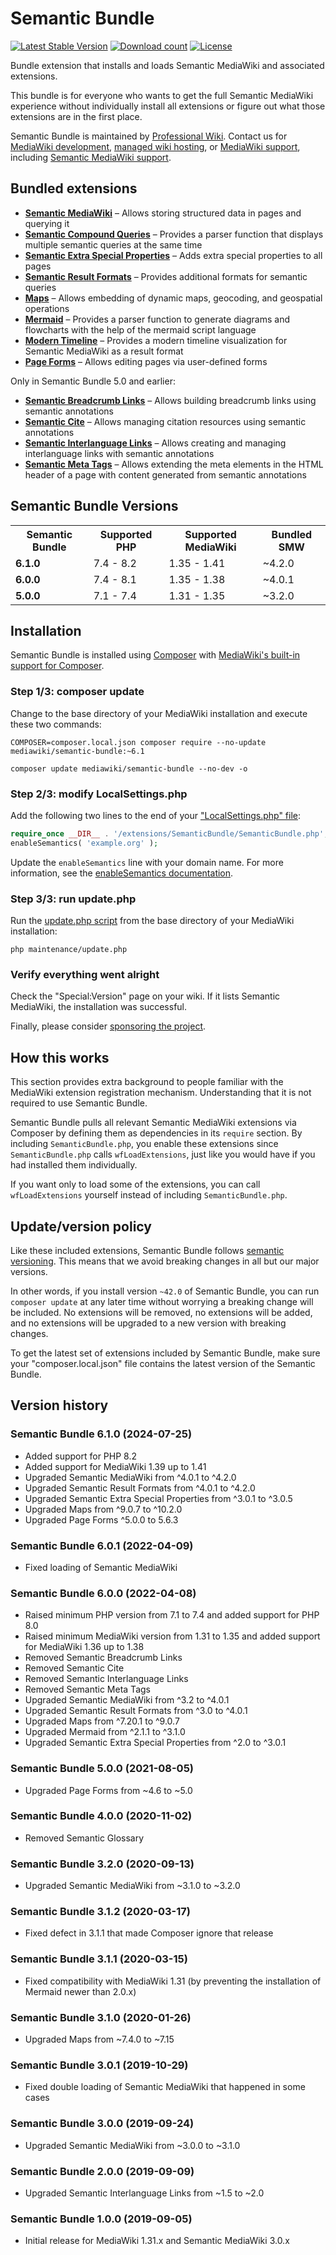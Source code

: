 # Semantic Bundle

[![Latest Stable Version](https://poser.pugx.org/mediawiki/semantic-bundle/v/stable)](https://packagist.org/packages/mediawiki/semantic-bundlef)
[![Download count](https://poser.pugx.org/mediawiki/semantic-bundle/downloads)](https://packagist.org/packages/mediawiki/semantic-bundle)
[![License](https://poser.pugx.org/mediawiki/semantic-bundle/license)](COPYING)

Bundle extension that installs and loads Semantic MediaWiki and associated extensions.

This bundle is for everyone who wants to get the full Semantic MediaWiki experience without
individually install all extensions or figure out what those extensions are in the first place.

Semantic Bundle is maintained by [Professional Wiki]. Contact us for [MediaWiki development], [managed wiki hosting], or [MediaWiki support], including [Semantic MediaWiki support].

## Bundled extensions

* **[Semantic MediaWiki](https://www.mediawiki.org/wiki/Extension:Semantic_MediaWiki)** – Allows storing structured data in pages and querying it
* **[Semantic Compound Queries](https://www.mediawiki.org/wiki/Extension:Semantic_Compound_Queries)** – Provides a parser function that displays multiple semantic queries at the same time
* **[Semantic Extra Special Properties](https://www.mediawiki.org/wiki/Extension:Semantic_Extra_Special_Properties)** – Adds extra special properties to all pages
* **[Semantic Result Formats](https://www.mediawiki.org/wiki/Extension:Semantic_Result_Formats)** – Provides additional formats for semantic queries
* **[Maps](https://www.mediawiki.org/wiki/Extension:Maps)** – Allows embedding of dynamic maps, geocoding, and geospatial operations
* **[Mermaid](https://www.mediawiki.org/wiki/Extension:Mermaid)** – Provides a parser function to generate diagrams and flowcharts with the help of the mermaid script language
* **[Modern Timeline](https://www.mediawiki.org/wiki/Extension:Modern_Timeline)** – Provides a modern timeline visualization for Semantic MediaWiki as a result format
* **[Page Forms](https://www.mediawiki.org/wiki/Extension:Page_Forms)** – Allows editing pages via user-defined forms

Only in Semantic Bundle 5.0 and earlier:

* **[Semantic Breadcrumb Links](https://www.mediawiki.org/wiki/Extension:Semantic_Breadcrumb_Links)** – Allows building breadcrumb links using semantic annotations
* **[Semantic Cite](https://www.mediawiki.org/wiki/Extension:Semantic_Cite)** – Allows managing citation resources using semantic annotations
* **[Semantic Interlanguage Links](https://www.mediawiki.org/wiki/Extension:Semantic_Interlanguage_Links)** – Allows creating and managing interlanguage links with semantic annotations
* **[Semantic Meta Tags](https://www.mediawiki.org/wiki/Extension:Semantic_Meta_Tags)** – Allows extending the meta elements in the HTML header of a page with content generated from semantic annotations

## Semantic Bundle Versions

<table>
	<tr>
		<th>Semantic Bundle</th>
		<th>Supported PHP</th>
		<th>Supported MediaWiki</th>
		<th>Bundled SMW</th>
	</tr>
    <tr>
		<td><strong>6.1.0</strong></td>
		<td>7.4 - 8.2</td>
		<td>1.35 - 1.41</td>
		<td>~4.2.0</td>
	</tr>
    <tr>
		<td><strong>6.0.0</strong></td>
		<td>7.4 - 8.1</td>
		<td>1.35 - 1.38</td>
		<td>~4.0.1</td>
	</tr>
	<tr>
		<td><strong>5.0.0</strong></td>
		<td>7.1 - 7.4</td>
		<td>1.31 - 1.35</td>
		<td>~3.2.0</td>
	</tr>
</table>

## Installation

Semantic Bundle is installed using [Composer](https://getcomposer.org) with
[MediaWiki's built-in support for Composer](https://www.mediawiki.org/wiki/Composer).

### Step 1/3: composer update

Change to the base directory of your MediaWiki installation and execute these two commands:
```
COMPOSER=composer.local.json composer require --no-update mediawiki/semantic-bundle:~6.1
```
```
composer update mediawiki/semantic-bundle --no-dev -o
```  
### Step 2/3: modify LocalSettings.php

Add the following two lines to the end of your
["LocalSettings.php" file](https://www.mediawiki.org/wiki/Manual:LocalSettings.php):

```php
require_once __DIR__ . '/extensions/SemanticBundle/SemanticBundle.php';
enableSemantics( 'example.org' );
```

Update the `enableSemantics` line with your domain name.
For more information, see the
[enableSemantics documentation](https://www.semantic-mediawiki.org/wiki/Help:EnableSemantics).

### Step 3/3: run update.php

Run the [update.php script](https://www.mediawiki.org/wiki/Manual:Update.php)
from the base directory of your MediaWiki installation: 

    php maintenance/update.php

### Verify everything went alright

Check the "Special:Version" page on your wiki. If it lists Semantic MediaWiki, the installation was successful. 

Finally, please consider [sponsoring the project].

## How this works

This section provides extra background to people familiar with the MediaWiki
extension registration mechanism. Understanding that it is not required to use Semantic Bundle.

Semantic Bundle pulls all relevant Semantic MediaWiki extensions via Composer by defining
them as dependencies in its `require` section. By including `SemanticBundle.php`, you enable these
extensions since `SemanticBundle.php` calls `wfLoadExtensions`, just like you would have if you
had installed them individually.

If you want only to load some of the extensions, you can call `wfLoadExtensions` yourself instead
of including `SemanticBundle.php`.

## Update/version policy

Like these included extensions, Semantic Bundle follows [semantic versioning](https://semver.org/).
This means that we avoid breaking changes in all but our major versions.

In other words, if you install version `~42.0` of Semantic Bundle, you can run `composer update` at any
later time without worrying a breaking change will be included. No extensions will be removed, no extensions
will be added, and no extensions will be upgraded to a new version with breaking changes.

To get the latest set of extensions included by Semantic Bundle, make sure your "composer.local.json"
file contains the latest version of the Semantic Bundle.

## Version history

### Semantic Bundle 6.1.0 (2024-07-25)

* Added support for PHP 8.2
* Added support for MediaWiki 1.39 up to 1.41
* Upgraded Semantic MediaWiki from ^4.0.1 to ^4.2.0
* Upgraded Semantic Result Formats from ^4.0.1 to ^4.2.0
* Upgraded Semantic Extra Special Properties from ^3.0.1 to ^3.0.5
* Upgraded Maps from ^9.0.7 to ^10.2.0
* Upgraded Page Forms ^5.0.0 to 5.6.3

### Semantic Bundle 6.0.1 (2022-04-09)

* Fixed loading of Semantic MediaWiki

### Semantic Bundle 6.0.0 (2022-04-08)

* Raised minimum PHP version from 7.1 to 7.4 and added support for PHP 8.0
* Raised minimum MediaWiki version from 1.31 to 1.35 and added support for MediaWiki 1.36 up to 1.38
* Removed Semantic Breadcrumb Links
* Removed Semantic Cite
* Removed Semantic Interlanguage Links
* Removed Semantic Meta Tags
* Upgraded Semantic MediaWiki from ^3.2 to ^4.0.1
* Upgraded Semantic Result Formats from ^3.0 to ^4.0.1
* Upgraded Maps from ^7.20.1 to ^9.0.7
* Upgraded Mermaid from ^2.1.1 to ^3.1.0
* Upgraded Semantic Extra Special Properties from ^2.0 to ^3.0.1

### Semantic Bundle 5.0.0 (2021-08-05)

* Upgraded Page Forms from ~4.6 to ~5.0

### Semantic Bundle 4.0.0 (2020-11-02)

* Removed Semantic Glossary

### Semantic Bundle 3.2.0 (2020-09-13)

* Upgraded Semantic MediaWiki from ~3.1.0 to ~3.2.0

### Semantic Bundle 3.1.2 (2020-03-17)

* Fixed defect in 3.1.1 that made Composer ignore that release

### Semantic Bundle 3.1.1 (2020-03-15)

* Fixed compatibility with MediaWiki 1.31 (by preventing the installation of Mermaid newer than 2.0.x)

### Semantic Bundle 3.1.0 (2020-01-26)

* Upgraded Maps from ~7.4.0 to ~7.15

### Semantic Bundle 3.0.1 (2019-10-29)

* Fixed double loading of Semantic MediaWiki that happened in some cases

### Semantic Bundle 3.0.0 (2019-09-24)

* Upgraded Semantic MediaWiki from ~3.0.0 to ~3.1.0

### Semantic Bundle 2.0.0 (2019-09-09)

* Upgraded Semantic Interlanguage Links from ~1.5 to ~2.0

### Semantic Bundle 1.0.0 (2019-09-05)

* Initial release for MediaWiki 1.31.x and Semantic MediaWiki 3.0.x

[Professional Wiki]: https://professional.wiki/
[sponsoring the project]: https://github.com/sponsors/JeroenDeDauw
[MediaWiki development]: https://professional.wiki/en/mediawiki-development
[managed wiki hosting]: https://professional.wiki/en/hosting
[MediaWiki support]: https://professional.wiki/en/professional-mediawiki-support
[Semantic MediaWiki support]: https://professional.wiki/en/semantic-mediawiki-services
